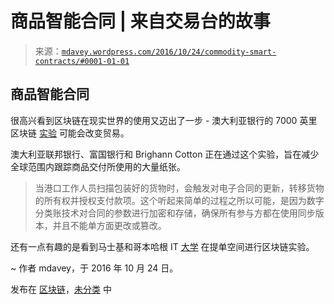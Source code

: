 <!--yml

类别: 未分类

日期：2024-05-18 05:28:52

-->

# 商品智能合同 | 来自交易台的故事

> 来源：[`mdavey.wordpress.com/2016/10/24/commodity-smart-contracts/#0001-01-01`](https://mdavey.wordpress.com/2016/10/24/commodity-smart-contracts/#0001-01-01)

## 商品智能合同

很高兴看到区块链在现实世界的使用又迈出了一步 - 澳大利亚银行的 7000 英里区块链 [实验](https://www.bloomberg.com/news/articles/2016-10-23/cotton-bales-7-000-mile-trip-heralds-blockchain-future-in-trade) 可能会改变贸易。

澳大利亚联邦银行、富国银行和 Brighann Cotton 正在通过这个实验，旨在减少全球范围内跟踪商品交付所使用的大量纸张。

> 当港口工作人员扫描包装好的货物时，会触发对电子合同的更新，转移货物的所有权并授权支付款项。这个听起来简单的过程之所以可能，是因为数字分类账技术对合同的参数进行加密和存储，确保所有参与方都在使用同步版本，并且不能单方面更改或篡改。

还有一点有趣的是看到马士基和哥本哈根 IT [大学](http://www.ibtimes.co.uk/shipping-giant-maersk-tests-blockchain-powered-bills-lading-1585929) 在提单空间进行区块链实验。

~ 作者 mdavey，于 2016 年 10 月 24 日。

发布在 [区块链](https://mdavey.wordpress.com/category/blockchain/)，[未分类](https://mdavey.wordpress.com/category/uncategorized/) 中
